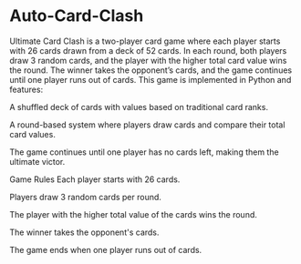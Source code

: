 # Auto-Card-Clash
Ultimate Card Clash is a two-player card game where each player starts with 26 cards drawn from a deck of 52 cards. In each round, both players draw 3 random cards, and the player with the higher total card value wins the round. The winner takes the opponent’s cards, and the game continues until one player runs out of cards.
This game is implemented in Python and features:

A shuffled deck of cards with values based on traditional card ranks.

A round-based system where players draw cards and compare their total card values.

The game continues until one player has no cards left, making them the ultimate victor.

Game Rules
Each player starts with 26 cards.

Players draw 3 random cards per round.

The player with the higher total value of the cards wins the round.

The winner takes the opponent's cards.

The game ends when one player runs out of cards.
